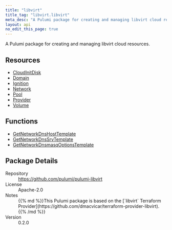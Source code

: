 ```yaml
---
title: "libvirt"
title_tag: "libvirt.libvirt"
meta_desc: "A Pulumi package for creating and managing libvirt cloud resources."
layout: api
no_edit_this_page: true
---
```


<!-- WARNING: this file was generated by Pulumi Docs Generator. -->
<!-- Do not edit by hand unless you're certain you know what you are doing! -->

A Pulumi package for creating and managing libvirt cloud resources.

<h2 id="resources">Resources</h2>
<ul class="api">
    <li><a href="cloudinitdisk" title="CloudInitDisk"><span class="api-symbol api-symbol--resource"></span>CloudInitDisk</a></li>
    <li><a href="domain" title="Domain"><span class="api-symbol api-symbol--resource"></span>Domain</a></li>
    <li><a href="ignition" title="Ignition"><span class="api-symbol api-symbol--resource"></span>Ignition</a></li>
    <li><a href="network" title="Network"><span class="api-symbol api-symbol--resource"></span>Network</a></li>
    <li><a href="pool" title="Pool"><span class="api-symbol api-symbol--resource"></span>Pool</a></li>
    <li><a href="provider" title="Provider"><span class="api-symbol api-symbol--resource"></span>Provider</a></li>
    <li><a href="volume" title="Volume"><span class="api-symbol api-symbol--resource"></span>Volume</a></li>
</ul>

<h2 id="functions">Functions</h2>
<ul class="api">
    <li><a href="getnetworkdnshosttemplate" title="GetNetworkDnsHostTemplate"><span class="api-symbol api-symbol--function"></span>GetNetworkDnsHostTemplate</a></li>
    <li><a href="getnetworkdnssrvtemplate" title="GetNetworkDnsSrvTemplate"><span class="api-symbol api-symbol--function"></span>GetNetworkDnsSrvTemplate</a></li>
    <li><a href="getnetworkdnsmasqoptionstemplate" title="GetNetworkDnsmasqOptionsTemplate"><span class="api-symbol api-symbol--function"></span>GetNetworkDnsmasqOptionsTemplate</a></li>
</ul>

<h2 id="package-details">Package Details</h2>
<dl class="package-details">
	<dt>Repository</dt>
	<dd><a href="https://github.com/pulumi/pulumi-libvirt">https://github.com/pulumi/pulumi-libvirt</a></dd>
	<dt>License</dt>
	<dd>Apache-2.0</dd>
	<dt>Notes</dt>
	<dd>{{% md %}}This Pulumi package is based on the [`libvirt` Terraform Provider](https://github.com/dmacvicar/terraform-provider-libvirt).{{% /md %}}</dd>
	<dt>Version</dt>
	<dd>0.2.0</dd>
</dl>

